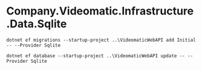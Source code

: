 # Company.Videomatic.Infrastructure.Data.Sqlite

```
dotnet ef migrations --startup-project ..\VideomaticWebAPI add Initial -- --Provider Sqlite
```

```
dotnet ef database --startup-project ..\VideomaticWebAPI update -- --Provider Sqlite
```
